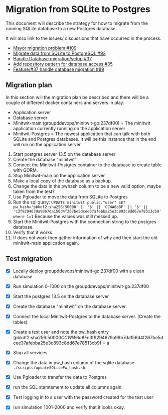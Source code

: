 # Migration from SQLite to Postgres

This document will describe the strategy for how to migrate from the running SQLite database to a new Postgres database.

It will also link to the issues/ discussions that have occurred in the process.
- [Mayor migration problem #109](https://github.com/DevelOpsITU/MiniTwit/issues/109)
- [Migrate data from SQLite to PostgreSQL #92](https://github.com/DevelOpsITU/MiniTwit/issues/92)
- [Handle Database migration/setup #37 ](https://github.com/DevelOpsITU/MiniTwit/issues/37)
- [Add repository pattern for database access #35](https://github.com/DevelOpsITU/MiniTwit/issues/35)
- [Feature/#37 handle database migration #89](https://github.com/DevelOpsITU/MiniTwit/pull/89)

## Migration plan

In this section will the migration plan be described and there will be a couple of different docker containers and servers in play.

- Application server
- Database server
- Minitwit-main (groupddevops/minitwit-go:237df00) = The minitwit application currently running on the application server
- Minitwit-Postgres = The newest application that can talk with both SQLite and Postgres databases. It will be this instance that in the end will run on the application server.



1. Start postgres server 13.5 on the database server
2. Create the database "minitwit"
3. Connect the Minitwit-Postgres container to the database to create table with GORM.
4. Stop Minitwit-main on the application server
5. Make a local copy of the database as a backup.
6. Change the data in the pwhash column to be a new valid option, maybe taken from the test?
7. Use Pgloader to move the data from SQLite to Postgres
8. Run the sql qurry: `UPDATE minitwit.public."user"
   SET pw_hash='pbkdf2:sha256:50000' || '$' || 'CCWW6o8F' || '$' || 'c3f9294679a99b7da156d4f267be5dcee37afebba25e3c893c8dd67e78513cb9'
   where 1=1` Because the values was still messed up.
9. Start the Minitwit-Postgres with the connection string to the postgres database.
10. Verify that it works. 
11. If does not work then gather information of why and then start the old minitwit-main application again.


## Test migration

- [x] Locally deploy groupddevops/minitwit-go:237df00 with a clean database
- [x] Run simulation 0-1000 on the groupddevops/minitwit-go:237df00
- [x] Start the postgres 13.5 on the database server
- [x] Create the database "minitwit" on the database server.
- [x] Connect the local Minitwit-Postgres to the database server. (Create the tables)
- [x] Create a test user and note the pw_hash entry (pbkdf2:sha256:50000$CCWW6o8F$c3f9294679a99b7da156d4f267be5dcee37afebba25e3c893c8dd67e78513cb9) = a
- [x] Stop all services
- [x] Change the data in pw_hash column of the sqlite database. `./scripts/updateSQLitePw_hash.sh`
- [x] Use Pgloader to transfer the data to Postgres
- [x] run the SQL stamtement to update all columns again.
- [x] Test logging in to a user with the password created for the test user 
- [x] run simulation 1001-2000 and verify that it looks okay.


